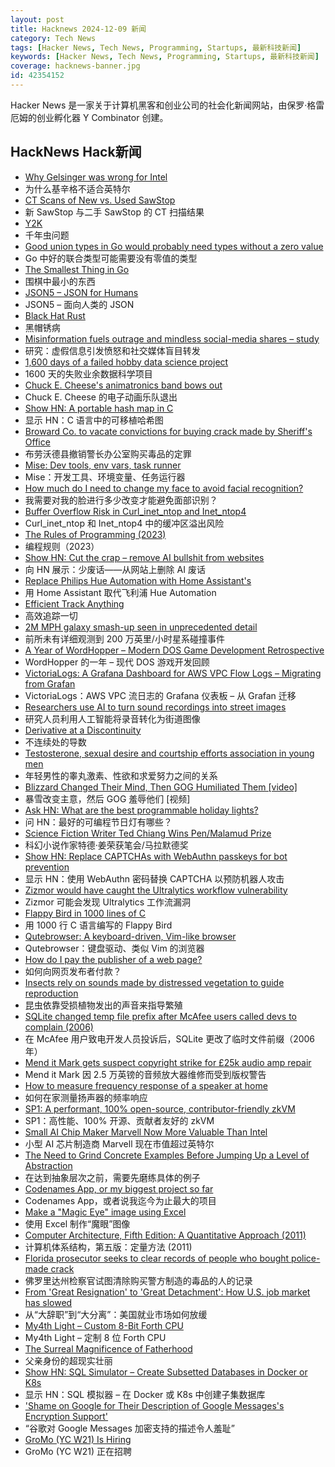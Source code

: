 ```yaml
---
layout: post
title: Hacknews 2024-12-09 新闻
category: Tech News
tags: [Hacker News, Tech News, Programming, Startups, 最新科技新闻]
keywords: [Hacker News, Tech News, Programming, Startups, 最新科技新闻]
coverage: hacknews-banner.jpg
id: 42354152
---
```


Hacker News 是一家关于计算机黑客和创业公司的社会化新闻网站，由保罗·格雷厄姆的创业孵化器 Y Combinator 创建。

## HackNews Hack新闻

- [Why Gelsinger was wrong for Intel](https://bcantrill.dtrace.org/2024/12/08/why-gelsinger-was-wrong-for-intel/)
- 为什么基辛格不适合英特尔
- [CT Scans of New vs. Used SawStop](https://www.lumafield.com/article/new-vs-used-sawstop)
- 新 SawStop 与二手 SawStop 的 CT 扫描结果
- [Y2K](https://www.y2k.movie/)
- 千年虫问题
- [Good union types in Go would probably need types without a zero value](https://utcc.utoronto.ca/~cks/space/blog/programming/GoUnionTypesAndZeroValues)
- Go 中好的联合类型可能需要没有零值的类型
- [The Smallest Thing in Go](https://bitfieldconsulting.com/posts/iota)
- 围棋中最小的东西
- [JSON5 – JSON for Humans](https://json5.org/)
- JSON5 – 面向人类的 JSON
- [Black Hat Rust](https://github.com/skerkour/black-hat-rust)
- 黑帽锈病
- [Misinformation fuels outrage and mindless social-media shares – study](https://insight.kellogg.northwestern.edu/article/feeling-outraged-think-twice-before-hitting-share)
- 研究：虚假信息引发愤怒和社交媒体盲目转发
- [1,600 days of a failed hobby data science project](https://lellep.xyz/blog/failed-data-science-project.html)
- 1600 天的失败业余数据科学项目
- [Chuck E. Cheese's animatronics band bows out](https://spectrum.ieee.org/chuck-e-cheese-animatronics)
- Chuck E. Cheese 的电子动画乐队退出
- [Show HN: A portable hash map in C](https://github.com/e-dant/salmagundi)
- 显示 HN：C 语言中的可移植哈希图
- [Broward Co. to vacate convictions for buying crack made by Sheriff's Office](https://cbs12.com/news/local/broward-county-to-vacate-convictions-for-people-who-bought-crack-made-by-sheriffs-office-supreme-court-reverse-sting-1993-ruling-state-attorney)
- 布劳沃德县撤销警长办公室购买毒品的定罪
- [Mise: Dev tools, env vars, task runner](https://github.com/jdx/mise)
- Mise：开发工具、环境变量、任务运行器
- [How much do I need to change my face to avoid facial recognition?](https://gizmodo.com/how-much-do-i-need-to-change-my-face-to-avoid-facial-recognition-2000533755)
- 我需要对我的脸进行多少改变才能避免面部识别？
- [Buffer Overflow Risk in Curl_inet_ntop and Inet_ntop4](https://hackerone.com/reports/2887487)
- Curl_inet_ntop 和 Inet_ntop4 中的缓冲区溢出风险
- [The Rules of Programming (2023)](https://www.therulesofprogramming.com)
- 编程规则（2023）
- [Show HN: Cut the crap – remove AI bullshit from websites](https://cut-the-crab.streamlit.app/)
- 向 HN 展示：少废话——从网站上删除 AI 废话
- [Replace Philips Hue Automation with Home Assistant's](https://blog.frankel.ch/home-assistant/3/)
- 用 Home Assistant 取代飞利浦 Hue Automation
- [Efficient Track Anything](https://yformer.github.io/efficient-track-anything/)
- 高效追踪一切
- [2M MPH galaxy smash-up seen in unprecedented detail](https://phys.org/news/2024-11-million-mph-galaxy-unprecedented.html)
- 前所未有详细观测到 200 万英里/小时星系碰撞事件
- [A Year of WordHopper – Modern DOS Game Development Retrospective](https://kokoscript.com/2024/015.html)
- WordHopper 的一年 – 现代 DOS 游戏开发回顾
- [VictoriaLogs: A Grafana Dashboard for AWS VPC Flow Logs – Migrating from Grafan](https://rtfm.co.ua/en/victorialogs-a-grafana-dashboard-for-aws-vpc-flow-logs-migrating-from-grafana-loki/)
- VictoriaLogs：AWS VPC 流日志的 Grafana 仪表板 – 从 Grafan 迁移
- [Researchers use AI to turn sound recordings into street images](https://news.utexas.edu/2024/11/27/researchers-use-ai-to-turn-sound-recordings-into-accurate-street-images/)
- 研究人员利用人工智能将录音转化为街道图像
- [Derivative at a Discontinuity](https://alok.github.io/2024/09/28/discontinuous-derivative/)
- 不连续处的导数
- [Testosterone, sexual desire and courtship efforts association in young men](https://royalsocietypublishing.org/doi/10.1098/rspb.2024.1508)
- 年轻男性的睾丸激素、性欲和求爱努力之间的关系
- [Blizzard Changed Their Mind, Then GOG Humiliated Them [video]](https://www.youtube.com/watch?v=csyF67DwI4w)
- 暴雪改变主意，然后 GOG 羞辱他们 [视频]
- [Ask HN: What are the best programmable holiday lights?]()
- 问 HN：最好的可编程节日灯有哪些？
- [Science Fiction Writer Ted Chiang Wins Pen/Malamud Prize](https://www.npr.org/2024/12/07/nx-s1-5191694/science-fiction-writer-ted-chiang-wins-pen-malamud-prize)
- 科幻小说作家特德·姜荣获笔会/马拉默德奖
- [Show HN: Replace CAPTCHAs with WebAuthn passkeys for bot prevention](https://github.com/singlr-ai/nocaptcha)
- 显示 HN：使用 WebAuthn 密码替换 CAPTCHA 以预防机器人攻击
- [Zizmor would have caught the Ultralytics workflow vulnerability](https://blog.yossarian.net/2024/12/06/zizmor-ultralytics-injection)
- Zizmor 可能会发现 Ultralytics 工作流漏洞
- [Flappy Bird in 1000 lines of C](https://github.com/alxyng/flappybird)
- 用 1000 行 C 语言编写的 Flappy Bird
- [Qutebrowser: A keyboard-driven, Vim-like browser](https://github.com/qutebrowser/qutebrowser)
- Qutebrowser：键盘驱动、类似 Vim 的浏览器
- [How do I pay the publisher of a web page?](https://sethmlarson.dev/how-to-i-pay-for-a-web-page)
- 如何向网页发布者付款？
- [Insects rely on sounds made by distressed vegetation to guide reproduction](https://www.nytimes.com/2024/12/06/science/moths-hearing-plant-sounds.html)
- 昆虫依靠受损植物发出的声音来指导繁殖
- [SQLite changed temp file prefix after McAfee users called devs to complain (2006)](https://github.com/sqlite/sqlite/blob/e8346d0a889c89ec8a78e65abc33257a6c6fb81a/src/os.h)
- 在 McAfee 用户致电开发人员投诉后，SQLite 更改了临时文件前缀（2006 年）
- [Mend it Mark gets suspect copyright strike for £25k audio amp repair](https://hackaday.com/2024/12/07/the-25000-tom-evans-pre-amp-repair-and-a-copyright-strike/)
- Mend it Mark 因 2.5 万英镑的音频放大器维修而受到版权警告
- [How to measure frequency response of a speaker at home](https://crabman.me/does-soundcore-motion-sound-different-via-aux-in-and-bluetooth-and-how-to-measure-frequency-response-at-home/)
- 如何在家测量扬声器的频率响应
- [SP1: A performant, 100% open-source, contributor-friendly zkVM](https://blog.succinct.xyz/introducing-sp1/)
- SP1：高性能、100% 开源、贡献者友好的 zkVM
- [Small AI Chip Maker Marvell Now More Valuable Than Intel](https://www.wsj.com/tech/marvell-ai-chip-manufacturing-faa89cb6)
- 小型 AI 芯片制造商 Marvell 现在市值超过英特尔
- [The Need to Grind Concrete Examples Before Jumping Up a Level of Abstraction](https://www.justinmath.com/the-necessity-of-grinding-through-concrete-examples-before-jumping-up-a-level-of-abstraction/)
- 在达到抽象层次之前，需要先磨练具体的例子
- [Codenames App, or my biggest project so far](https://boardgamegeek.com/blog/1/blogpost/167758/my-biggest-project-so-far)
- Codenames App，或者说我迄今为止最大的项目
- [Make a "Magic Eye" image using Excel](https://divisbyzero.com/2024/11/30/make-a-magic-eye-image-using-excel/)
- 使用 Excel 制作“魔眼”图像
- [Computer Architecture, Fifth Edition: A Quantitative Approach (2011)](https://dl.acm.org/doi/book/10.5555/1999263)
- 计算机体系结构，第五版：定量方法 (2011)
- [Florida prosecutor seeks to clear records of people who bought police-made crack](https://apnews.com/article/lauderdale-broward-florida-crack-cocaine-convictions-sentences-796f5572af1757e368ae7a359e34bbae)
- 佛罗里达州检察官试图清除购买警方制造的毒品的人的记录
- [From 'Great Resignation' to 'Great Detachment': How U.S. job market has slowed](https://www.nbcnews.com/business/economy/hard-to-find-a-job-get-hired-why-november-2024-jobs-report-rcna183102)
- 从“大辞职”到“大分离”：美国就业市场如何放缓
- [My4th Light – Custom 8-Bit Forth CPU](http://mynor.org/my4th_xs.htm)
- My4th Light – 定制 8 位 Forth CPU
- [The Surreal Magnificence of Fatherhood](https://shreyans.org/fatherhood)
- 父亲身份的超现实壮丽
- [Show HN: SQL Simulator – Create Subsetted Databases in Docker or K8s](https://www.tribalknowledge.tech/)
- 显示 HN：SQL 模拟器 – 在 Docker 或 K8s 中创建子集数据库
- ['Shame on Google for Their Description of Google Messages's Encryption Support'](https://daringfireball.net/linked/2024/12/04/shame-on-google-messages)
- “谷歌对 Google Messages 加密支持的描述令人羞耻”
- [GroMo (YC W21) Is Hiring](https://www.ycombinator.com/companies/gromo/jobs/pZHrmBK-senior-executive-finance)
- GroMo (YC W21) 正在招聘

